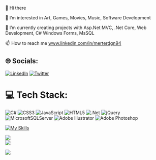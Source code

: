 
👋 Hi there

👀 I’m interested in Art, Games, Movies, Music, Software Development

🌱 I’m currently creating projects with Asp.Net MVC, .Net Core, Web Development, C# Windows Forms, MsSQL

📫 How to reach me www.linkedin.com/in/merterdgn94

## 🌐 Socials:
[![LinkedIn](https://img.shields.io/badge/LinkedIn-%230077B5.svg?logo=linkedin&logoColor=white)](https://linkedin.com/in/https://www.linkedin.com/in/merterdgn94/) [![Twitter](https://img.shields.io/badge/Twitter-%231DA1F2.svg?logo=Twitter&logoColor=white)](https://twitter.com/https://twitter.com/merterdgnjr) 

# 💻 Tech Stack:
![C#](https://img.shields.io/badge/c%23-%23239120.svg?style=for-the-badge&logo=c-sharp&logoColor=white) ![CSS3](https://img.shields.io/badge/css3-%231572B6.svg?style=for-the-badge&logo=css3&logoColor=white) ![JavaScript](https://img.shields.io/badge/javascript-%23323330.svg?style=for-the-badge&logo=javascript&logoColor=%23F7DF1E) ![HTML5](https://img.shields.io/badge/html5-%23E34F26.svg?style=for-the-badge&logo=html5&logoColor=white) ![.Net](https://img.shields.io/badge/.NET-5C2D91?style=for-the-badge&logo=.net&logoColor=white) ![jQuery](https://img.shields.io/badge/jquery-%230769AD.svg?style=for-the-badge&logo=jquery&logoColor=white) ![MicrosoftSQLServer](https://img.shields.io/badge/Microsoft%20SQL%20Sever-CC2927?style=for-the-badge&logo=microsoft%20sql%20server&logoColor=white) ![Adobe Illustrator](https://img.shields.io/badge/adobeillustrator-%23FF9A00.svg?style=for-the-badge&logo=adobeillustrator&logoColor=white) ![Adobe Photoshop](https://img.shields.io/badge/adobephotoshop-%2331A8FF.svg?style=for-the-badge&logo=adobephotoshop&logoColor=white)

[![My Skills](https://skillicons.dev/icons?i=cs,dotnet,js,html,css,bootstrap,jquery,mysql,visualstudio,discord,github,linkedin,ai,ps)](https://skillicons.dev)

![](https://github-readme-streak-stats.herokuapp.com/?user=MertErdoganJr&theme=vision-friendly-dark&hide_border=true)<br/>
![](https://github-readme-stats.vercel.app/api/top-langs/?username=MertErdoganJr&theme=vision-friendly-dark&hide_border=true&include_all_commits=false&count_private=false&layout=compact)


![](https://quotes-github-readme.vercel.app/api?type=horizontal&theme=tokyonight)
